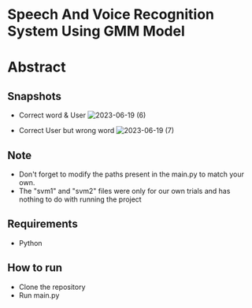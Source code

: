 # Speech And Voice Recognition System Using GMM Model

# Abstract


## Snapshots
- Correct word & User
![2023-06-19 (6)](https://github.com/SaraElwatany/Speech-and-voice-recognition/assets/93448764/18a6c093-32e9-4a3a-9919-0abbde7512ef)

- Correct User but wrong word
![2023-06-19 (7)](https://github.com/SaraElwatany/Speech-and-voice-recognition/assets/93448764/bfc09576-4dab-4060-8201-195578b24147)

## Note
- Don't forget to modify the paths present in the main.py to match your own.
- The "svm1" and "svm2" files were only for our own trials and has nothing to do with running the project

## Requirements
- Python

## How to run
- Clone the repository
- Run main.py
  

  
